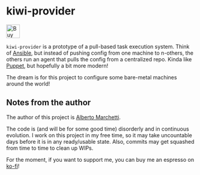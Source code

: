 # kiwi-provider

<a href='https://ko-fi.com/I2I0RJM9L' target='_blank'><img height='36' style='border:0px;height:36px;' src='https://storage.ko-fi.com/cdn/kofi3.png?v=3' border='0' alt='Buy Me a Coffee at ko-fi.com' /></a>

`kiwi-provider` is a prototype of a pull-based task execution system. Think of [Ansible](https://www.ansible.com/), but
instead of pushing config from one machine to n-others, the others run an agent that pulls the config from a centralized
repo. Kinda like [Puppet](https://www.puppet.com/), but hopefully a bit more modern!

The dream is for this project to configure some bare-metal machines around the world!

## Notes from the author

The author of this project is [Alberto Marchetti](https://www.linkedin.com/in/albertomarchetti/).

The code is (and will be for some good time) disorderly and in continuous evolution.
I work on this project in my free time, so it may take uncountable days before it is in any ready/usable state.
Also, commits may get squashed from time to time to clean up WIPs.

For the moment, if you want to support me, you can buy me an espresso on [ko-fi](https://ko-fi.com/cmaster11)!
